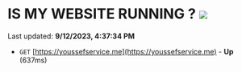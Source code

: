 # IS MY WEBSITE RUNNING ? [![](https://img.shields.io/static/v1?label=Sponsor&message=%E2%9D%A4&logo=GitHub&color=%23fe8e86)](https://github.com/sponsors/<username>)

Last updated: **9/12/2023, 4:37:34 PM**

- `GET` [https://youssefservice.me](https://youssefservice.me) - **Up** (637ms)
